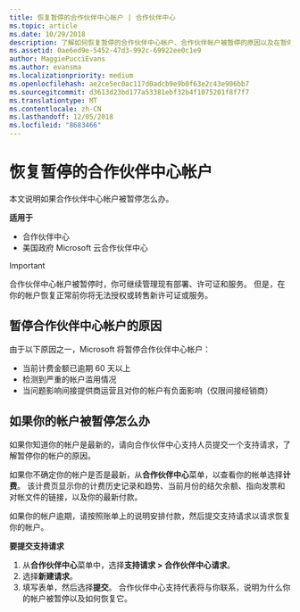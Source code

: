 ```yaml
---
title: 恢复暂停的合作伙伴中心帐户 | 合作伙伴中心
ms.topic: article
ms.date: 10/29/2018
description: 了解如何恢复暂停的合作伙伴中心帐户、合作伙伴帐户被暂停的原因以及在暂停时如何使用帐户。
ms.assetid: 0ae6ed9e-5452-47d3-992c-69922ee0c1e9
author: MaggiePucciEvans
ms.author: evansma
ms.localizationpriority: medium
ms.openlocfilehash: ae2ce5ec0ac117d0adcb9e9b0f63e2c43e906bb7
ms.sourcegitcommit: d3613d23bd177a53381ebf32b4f1075201f8f7f7
ms.translationtype: MT
ms.contentlocale: zh-CN
ms.lasthandoff: 12/05/2018
ms.locfileid: "8683466"
---
```

# <a name="restore-a-suspended-partner-center-account"></a>恢复暂停的合作伙伴中心帐户

本文说明如果合作伙伴中心帐户被暂停怎么办。

**适用于**

-  合作伙伴中心
-  美国政府 Microsoft 云合作伙伴中心


> [!IMPORTANT]  
> 合作伙伴中心帐户被暂停时，你可继续管理现有部署、许可证和服务。 但是，在你的帐户恢复正常前你将无法授权或转售新许可证或服务。

## <a name="why-partner-center-accounts-are-suspended"></a>暂停合作伙伴中心帐户的原因

由于以下原因之一，Microsoft 将暂停合作伙伴中心帐户：

- 当前计费金额已逾期 60 天以上 
- 检测到严重的帐户滥用情况
- 当问题影响间接提供商运营且对你的帐户有负面影响（仅限间接经销商）

## <a name="what-to-do-if-your-account-is-suspended"></a>如果你的帐户被暂停怎么办

如果你知道你的帐户是最新的，请向合作伙伴中心支持人员提交一个支持请求，了解暂停你的帐户的原因。 

如果你不确定你的帐户是否是最新，从**合作伙伴中心**菜单，以查看你的帐单选择**计费**。 该计费页显示你的计费历史记录和趋势、当前月份的结欠余额、指向发票和对帐文件的链接，以及你的最新付款。

如果你的帐户逾期，请按照账单上的说明安排付款，然后提交支持请求以请求恢复你的帐户。 

**要提交支持请求**

1.  从**合作伙伴中心**菜单中，选择**支持请求 > 合作伙伴中心请求**。
2.  选择**新建请求**。 
3.  填写表单，然后选择**提交**。 合作伙伴中心支持代表将与你联系，说明为什么你的帐户被暂停以及如何恢复它。



